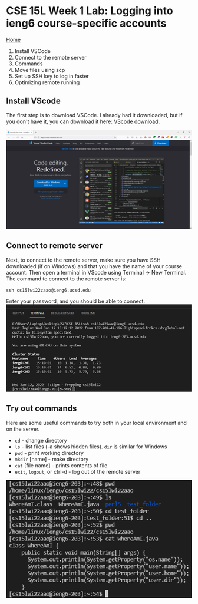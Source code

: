 

# CSE 15L Week 1 Lab: Logging into ieng6 course-specific accounts
[Home](index.html)
1. Install VSCode
2. Connect to the remote server
3. Commands
4. Move files using scp
5. Set up SSH key to log in faster
6. Optimizing remote running

## Install VScode
The first step is to download VSCode. I already had it downloaded, but if you don't have it, you can download it here: [VScode download](https://code.visualstudio.com/).

![Image](report1_vscode.png)

## Connect to remote server
Next, to connect to the remote server, make sure you have SSH downloaded (if on Windows) and that you have the name of your course account. Then open a terminal in VScode using Terminal -> New Terminal. The command to connect to the remote server is:

```
ssh cs15lwi22zaao@ieng6.ucsd.edu
```
Enter your password, and you should be able to connect.
![Image](report1_sshcommand.png)

## Try out commands
Here are some useful commands to try both in your local environment and on the server.
- `cd` - change directory
- `ls` - list files (-a shows hidden files). `dir` is similar for Windows
- `pwd` - print working directory
- `mkdir` [name] - make directory
- `cat` [file name] - prints contents of file
- `exit`, `logout`, or ctrl-d - log out of the remote server

![Image](report1_commands.png)